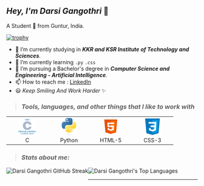 ## *Hey, I'm Darsi Gangothri* 👋
A Student 🚀 from Guntur, India.

[![trophy](https://github-profile-trophy.vercel.app/?username=darsigangothri06&theme=onedark&margin-w=15&no-bg=true)](https://github.com/darsigangothri06)

<!-- <img src = "https://user-images.githubusercontent.com/77739656/124863629-121f4780-dfd5-11eb-834d-13cb148dc5af.gif" width = "200" align = "right">
 -->
- 🔭 I’m currently studying in _**KKR and KSR Institute of Technology and Sciences**_.
- 🌱 I’m currently learning `.py` `.css`
- 💼 I’m pursuing a Bachelor's degree in **_Computer Science and Engineering - Artificial&nbsp;Intelligence_**.
- 📫 How to reach me : [LinkedIn](https://www.linkedin.com/in/darsi-gangothri-7a0607209/)
- 😃 *Keep Smiling And Work Harder* ✨
> ### _Tools, languages, and other things that I like to work with_
<table>
  <tr>
        <td align="center" width="96">
        <img src="./img/c.svg" width="48" height="48" alt="C" />
      </a>
      <br>C
    </td>
     <td align="center" width="96">
        <img src="./img/python.svg" width="48" height="48" alt="Python" />
      </a>
      <br>Python
    </td>
    <td align="center" width="96">
        <img src="./img/html.png" width="48" height="48" alt="HTML-5" />
      </a>
      <br>HTML-5
    </td>
   <td align="center"  width="96">
        <img src="./img/css.png" width="48" height="48" alt="CSS-3" />
      </a>
      <br>CSS-3
    </td>
  </tr>
</table>
<!-- <a href="https://github.com/darsigangothri06/mycprograms" target = "_blank"> <img src = "https://raw.githubusercontent.com/github/explore/80688e429a7d4ef2fca1e82350fe8e3517d3494d/topics/c/c.png" width=5%> </a>
<a href = "https://github.com/darsigangothri06/python" target = "_blank"> <img src = "https://raw.githubusercontent.com/github/explore/80688e429a7d4ef2fca1e82350fe8e3517d3494d/topics/python/python.png" width = 5%> </a>
<a href = "https://github.com/darsigangothri06/HTML" target = "_blank"> <img src = "https://raw.githubusercontent.com/github/explore/80688e429a7d4ef2fca1e82350fe8e3517d3494d/topics/html/html.png" width = 5%></a>
<a href = "https://github.com/darsigangothri06/KITS-Website" target = "_blank"> <img src = "https://raw.githubusercontent.com/github/explore/80688e429a7d4ef2fca1e82350fe8e3517d3494d/topics/css/css.png" width = 5%></a> -->

> ### _Stats about me:_

<!-- [![GitHub Streak](https://github-readme-streak-stats.herokuapp.com/?user=darsigangothri06&theme=dark)](https://github.com/darsigangothri06) -->
<div>
    <img height="170" align="left" src="https://github-readme-streak-stats.herokuapp.com/?user=darsigangothri06&theme=dark" alt="Darsi Gangothri GitHub Streak" />
<img src="https://github-readme-stats.vercel.app/api/top-langs/?username=darsigangothri06&theme=radical&hide_border=true" width="37%" alt="Darsi Gangothri's Top Languages">
</div>

<!-- ![Stats](https://github-readme-stats.vercel.app/api?username=darsigangothri06&show_icons=true&theme=radical) -->
<!-- <img src="https://github-readme-stats.vercel.app/api/top-langs/?username=darsigangothri06&theme=radical&hide_border=true" width="37%" alt="Darsi Gangothri's Top Languages"> -->
<!-- 
<img src="https://github-readme-stats.sumanth-talluri.vercel.app/api/top-langs/?username=darsigangothri06&show_icons=true&hide_border=true&theme=radical" width="37%" alt="Darsi Gangothri's Top Languages"> -->

---

<!-- ![visitors](https://visitor-badge.laobi.icu/badge?page_id=darsigangothri06.darsigangothri06) [![Github](https://img.shields.io/github/followers/darsigangothri06?label=Follow&style=social)](https://github.com/darsigangothri06) 

 -->
